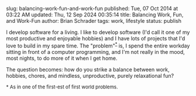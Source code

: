 slug: balancing-work-fun-and-work-fun
published: Tue, 07 Oct 2014 at 03:22 AM
updated: Thu, 12 Sep 2024 00:35:14 
title: Balancing Work, Fun, and Work-Fun
author: Brian Schrader
tags: work, lifestyle
status: publish

I develop software for a living. I like to develop software (I'd call it one of my most productive and enjoyable hobbies) and I have lots of projects that I'd love to build in my spare time. The "problem"<sup>[*](#1)</sup> is, I spend the entire workday sitting in front of a computer programming, and I'm not really in the mood, most nights, to do more of it when I get home. 

The question becomes: how do you strike a balance between work, hobbies,  chores, and mindless, unproductive, purely relaxational fun?

<div style='font-size:small;' id="1">* As in one of the first-est of first world problems.</div>